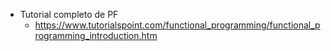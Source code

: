 


* Tutorial completo de PF
    * https://www.tutorialspoint.com/functional_programming/functional_programming_introduction.htm
